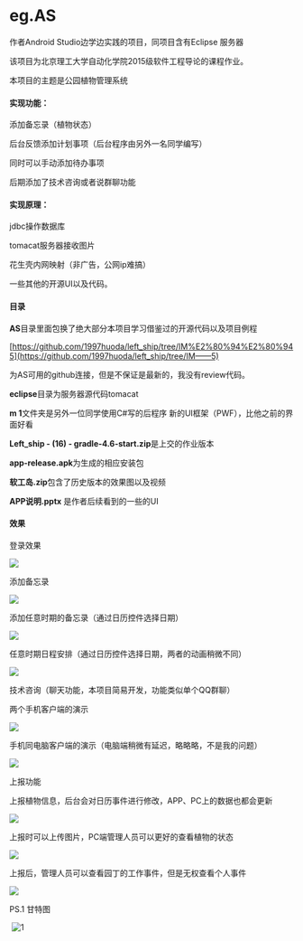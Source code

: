 # eg.AS
 作者Android Studio边学边实践的项目，同项目含有Eclipse 服务器

该项目为北京理工大学自动化学院2015级软件工程导论的课程作业。

本项目的主题是公园植物管理系统

#### 实现**功能**：

添加备忘录（植物状态）

后台反馈添加计划事项（后台程序由另外一名同学编写）

同时可以手动添加待办事项

后期添加了技术咨询或者说群聊功能

#### 实现**原理**：

jdbc操作数据库

tomacat服务器接收图片

花生壳内网映射（非广告，公网ip难搞）

一些其他的开源UI以及代码。



#### 目录

**AS**目录里面包换了绝大部分本项目学习借鉴过的开源代码以及项目例程

[https://github.com/1997huoda/left_ship/tree/IM%E2%80%94%E2%80%945](https://github.com/1997huoda/left_ship/tree/IM——5)

为AS可用的github连接，但是不保证是最新的，我没有review代码。

**eclipse**目录为服务器源代码tomacat

**m  1**文件夹是另外一位同学使用C#写的后程序 新的UI框架（PWF），比他之前的界面好看

**Left_ship -  (16) - gradle-4.6-start.zip**是上交的作业版本

**app-release.apk**为生成的相应安装包

**软工岛.zip**包含了历史版本的效果图以及视频

**APP说明.pptx** 是作者后续看到的一些的UI



#### 效果

登录效果

![](.\GIF\1.gif)

添加备忘录

![](.\GIF\2.gif)

添加任意时期的备忘录（通过日历控件选择日期）

![](.\GIF\3.gif)

任意时期日程安排（通过日历控件选择日期，两者的动画稍微不同）

![](.\GIF\4.gif)

技术咨询（聊天功能，本项目简易开发，功能类似单个QQ群聊）

两个手机客户端的演示

![](.\GIF\Mobile1.gif)

手机同电脑客户端的演示（电脑端稍微有延迟，略略略，不是我的问题）

![](.\GIF\Mobile2.gif)

上报功能

上报植物信息，后台会对日历事件进行修改，APP、PC上的数据也都会更新

![](.\GIF\PC1.gif)

上报时可以上传图片，PC端管理人员可以更好的查看植物的状态

![](.\GIF\PC2.gif)

上报后，管理人员可以查看园丁的工作事件，但是无权查看个人事件

![](.\GIF\PC3.gif)



PS.1	甘特图

​	![1](.\GIF\1.png)